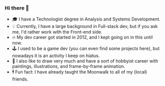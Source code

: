 ### Hi there 👋

<!--
**lousousa/lousousa** is a ✨ _special_ ✨ repository because its `README.md` (this file) appears on your GitHub profile.

<a href="https://www.linkedin.com/in/louizard/"><img src="https://img.shields.io/badge/LinkedIn-0077B5?style=for-the-badge&logo=linkedin&logoColor=white"></a> 

Here are some ideas to get you started:

- 🔭 I’m currently working on ...
- 🌱 I’m currently learning ...
- 👯 I’m looking to collaborate on ...
- 🤔 I’m looking for help with ...
- 💬 Ask me about ...
- 📫 How to reach me: ...
- 😄 Pronouns: ...
- ⚡ Fun fact: ...
-->

- 🎓 I have a Technologist degree in Analysis and Systems Development.
- 💡 Currently, I have a large background in Full-stack dev, but if you ask me, I'd rather work with the Front-end side.
- 🔥 My dev career got started in 2012, and I kept going on in this until now.
- 🕹️ I used to be a game dev (you can even find some projects here), but nowadays it is an activity I keep on hiatus.
- 🎨 I also like to draw very much and have a sort of hobbyist career with paintings, illustrations, and frame-by-frame animation.
- 🕴️ Fun fact: I have already taught the Moonwalk to all of my (local) friends.
